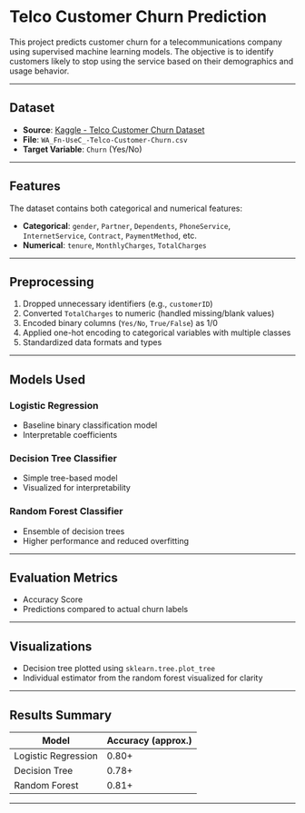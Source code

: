 # Telco Customer Churn Prediction

This project predicts customer churn for a telecommunications company using supervised machine learning models. The objective is to identify customers likely to stop using the service based on their demographics and usage behavior.

---

## Dataset

- **Source**: [Kaggle - Telco Customer Churn Dataset](https://www.kaggle.com/datasets/blastchar/telco-customer-churn)
- **File**: `WA_Fn-UseC_-Telco-Customer-Churn.csv`
- **Target Variable**: `Churn` (Yes/No)

---

## Features

The dataset contains both categorical and numerical features:

- **Categorical**: `gender`, `Partner`, `Dependents`, `PhoneService`, `InternetService`, `Contract`, `PaymentMethod`, etc.
- **Numerical**: `tenure`, `MonthlyCharges`, `TotalCharges`

---

## Preprocessing

1. Dropped unnecessary identifiers (e.g., `customerID`)
2. Converted `TotalCharges` to numeric (handled missing/blank values)
3. Encoded binary columns (`Yes/No`, `True/False`) as 1/0
4. Applied one-hot encoding to categorical variables with multiple classes
5. Standardized data formats and types

---

## Models Used

### Logistic Regression

- Baseline binary classification model
- Interpretable coefficients

### Decision Tree Classifier

- Simple tree-based model
- Visualized for interpretability

### Random Forest Classifier

- Ensemble of decision trees
- Higher performance and reduced overfitting

---

## Evaluation Metrics

- Accuracy Score
- Predictions compared to actual churn labels

---

## Visualizations

- Decision tree plotted using `sklearn.tree.plot_tree`
- Individual estimator from the random forest visualized for clarity

---

## Results Summary

| Model               | Accuracy (approx.) |
| ------------------- | ------------------ |
| Logistic Regression | 0.80+              |
| Decision Tree       | 0.78+              |
| Random Forest       | 0.81+              |

---
